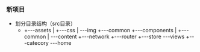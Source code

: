 ### 新项目

- 划分目录结构（src目录）
  - +---assets
    |   +---css
    |   \---img
    +---common
    +---components
    |   +---common
    |   \---content
    +---network
    +---router
    +---store
    \---views
        +---catecory
        \---home
